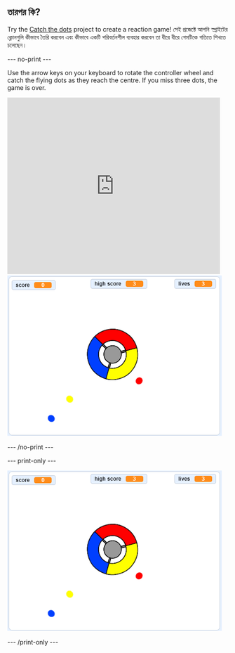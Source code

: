## তারপর কি?

Try the [Catch the dots](https://projects.raspberrypi.org/en/projects/catch-the-dots?utm_source=pathway&utm_medium=whatnext&utm_campaign=projects) project to create a reaction game! সেই প্রজেক্টে আপনি স্প্রাইটের ক্লোনগুলি কীভাবে তৈরি করবেন এবং কীভাবে একটি পরিবর্তনশীল ব্যবহার করবেন তা ধীরে ধীরে গেমটিকে গতিতে শিখতে চলেছেন।

\--- no-print \---

Use the arrow keys on your keyboard to rotate the controller wheel and catch the flying dots as they reach the centre. If you miss three dots, the game is over.

<div class="scratch-preview">
  <iframe allowtransparency="true" width="485" height="402" src="https://scratch.mit.edu/projects/embed/252923761/?autostart=false" frameborder="0" scrolling="no"></iframe>
  <img src="images/dots-final.png">
</div>

\--- /no-print \---

\--- print-only \---

![Dots screenshot](images/dots-final.png)

\--- /print-only \---